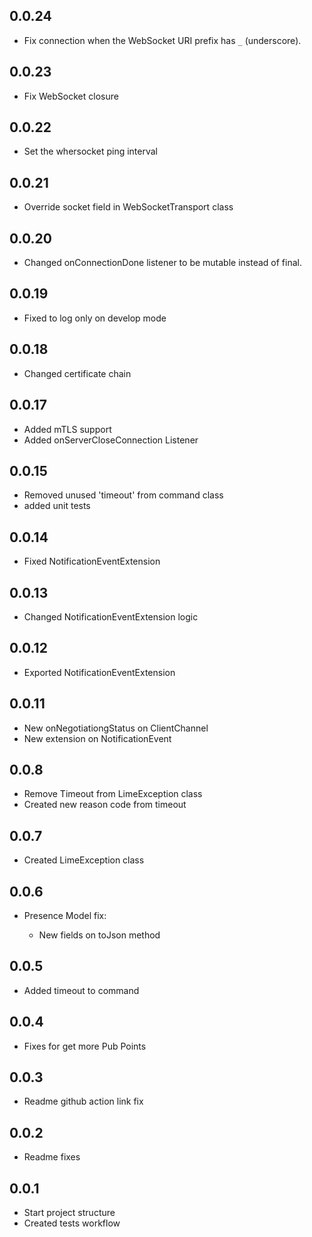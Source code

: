## 0.0.24

* Fix connection when the WebSocket URI prefix has ```_``` (underscore).

## 0.0.23

* Fix WebSocket closure

## 0.0.22

* Set the whersocket ping interval 

## 0.0.21

* Override socket field in WebSocketTransport class

## 0.0.20

* Changed onConnectionDone listener to be mutable instead of final.

## 0.0.19

* Fixed to log only on develop mode

## 0.0.18

* Changed certificate chain

## 0.0.17

* Added mTLS support
* Added onServerCloseConnection Listener

## 0.0.15

* Removed unused 'timeout' from command class
* added unit tests

## 0.0.14

* Fixed NotificationEventExtension

## 0.0.13

* Changed NotificationEventExtension logic

## 0.0.12

* Exported NotificationEventExtension

## 0.0.11

* New onNegotiationgStatus on ClientChannel
* New extension on NotificationEvent
## 0.0.8

* Remove Timeout from LimeException class
* Created new reason code from timeout
## 0.0.7

* Created LimeException class

## 0.0.6

* Presence Model fix:

  - New fields on toJson method

## 0.0.5

* Added timeout to command

## 0.0.4

* Fixes for get more Pub Points

## 0.0.3

* Readme github action link fix

## 0.0.2

* Readme fixes

## 0.0.1

* Start project structure
* Created tests workflow